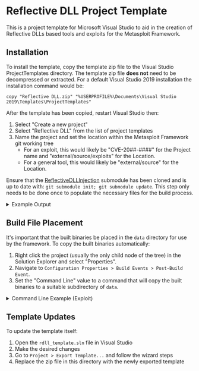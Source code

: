 # Reflective DLL Project Template
This is a project template for Microsoft Visual Studio to aid in the creation
of Reflective DLLs based tools and exploits for the Metasploit Framework.

## Installation
To install the template, copy the template zip file to the Visual Studio
ProjectTemplates directory. The template zip file **does not** need to be
decompressed or extracted. For a default Visual Studio 2019 installation the
installation command would be:

```
copy "Reflective DLL.zip" "%USERPROFILE%\Documents\Visual Studio 2019\Templates\ProjectTemplates"
```

After the template has been copied, restart Visual Studio then:

1. Select "Create a new project"
1. Select "Reflective DLL" from the list of project templates
1. Name the project and set the location within the Metasploit Framework git
   working tree
    * For an exploit, this would likely be "CVE-20##-####" for the Project name
      and "external/source/exploits" for the Location.
    * For a general tool, this would likely be "external/source" for the
      Location.

Ensure that the [ReflectiveDLLInjection][1] submodule has been cloned and is up
to date with: `git submodule init; git submodule update`. This step only needs
to be done once to populate the necessary files for the build process.

<details>
<summary>Example Output</summary>

```
$ git submodule init
Submodule 'external/source/ReflectiveDLLInjection' (https://github.com/rapid7/ReflectiveDLLInjection.git) registered for path 'external/source/ReflectiveDLLInjection'
$ git submodule update
Cloning into '/metasploit-framework/external/source/ReflectiveDLLInjection'...
Submodule path 'external/source/ReflectiveDLLInjection': checked out '88e8e5f109793f09b35cb17a621f33647d644103'
```

</details>

## Build File Placement
It's important that the built binaries be placed in the `data` directory for use
by the framework. To copy the built binaries automatically:

1. Right click the project (usually the only child node of the tree) in the
   Solution Explorer and select "Properties".
1. Navigate to `Configuration Properties > Build Events > Post-Build Event`.
1. Set the "Command Line" value to a command that will copy the built binaries
   to a suitable subdirectory of `data`.

<details>
<summary>Command Line Example (Exploit)</summary>

Exploits are stored in subdirectories of `external/source/exploits` meaning they
need to traverse up four directories and copy their binaries to `data/exploits`.

```
IF EXIST "..\..\..\..\data\exploits\$(ProjectName)\" GOTO COPY
    mkdir "..\..\..\..\data\exploits\$(ProjectName)\"
:COPY
copy /y "$(TargetDir)$(TargetFileName)" "..\..\..\..\data\exploits\$(ProjectName)\"
```

</details>

## Template Updates
To update the template itself:

1. Open the `rdll_template.sln` file in Visual Studio
1. Make the desired changes
1. Go to `Project > Export Template...` and follow the wizard steps
1. Replace the zip file in this directory with the newly exported template

[1]: https://github.com/rapid7/ReflectiveDLLInjection

